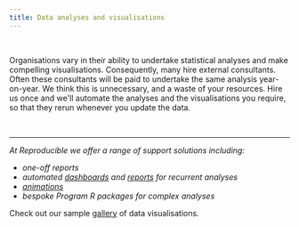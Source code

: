 ```yaml
---
title: Data analyses and visualisations
---
```


<br/>

Organisations vary in their ability to undertake statistical analyses and make compelling visualisations. Consequently, many hire external consultants. 
Often these consultants will be paid to undertake the same analysis year-on-year. We think this is unnecessary, and a waste of your resources. Hire us once and we'll automate 
the analyses and the visualisations you require, so that they rerun whenever you update the data. 

<br/>

-----

*At Reproducible we offer a range of support solutions including:*
- *one-off reports*
- *automated [dashboards](dashboard.md) and [reports](report.md) for recurrent analyses*
- *[animations](animations.md)*
- *bespoke Program R packages for complex analyses*

Check out our sample [gallery](gallery.md) of data visualisations.

